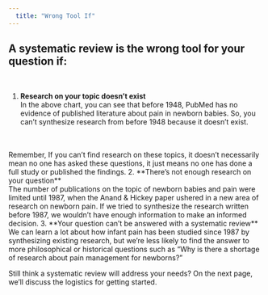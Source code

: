```yaml
---
  title: "Wrong Tool If"
---
```



##  A systematic review is the wrong tool for your question if:

<br>

1. **Research on your topic doesn’t exist**<br>
In the above chart, you can see that before 1948, PubMed has no evidence of published literature about pain in newborn babies. So, you can’t synthesize research from before 1948 because it doesn’t exist. 
<br>
<br>
Remember, If you can’t find research on these topics, it doesn’t necessarily mean no one has asked these questions, it just means no one has done a full study or published the findings.
2. **There’s not enough research on your question**<br>
The number of publications on the topic of newborn babies and pain were limited until 1987, when the Anand & Hickey paper ushered in a new area of research on newborn pain. If we tried to synthesize the research written before 1987, we wouldn’t have enough information to make an informed decision. 
3. **Your question can’t be answered with a systematic review**<br>
We can learn a lot about how infant pain has been studied since 1987 by synthesizing existing research, but we’re less likely to find the answer to more philosophical or historical questions such as “Why is there a shortage of research about pain management for newborns?” 

Still think a systematic review will address your needs? On the next page, we’ll discuss the logistics for getting started.
